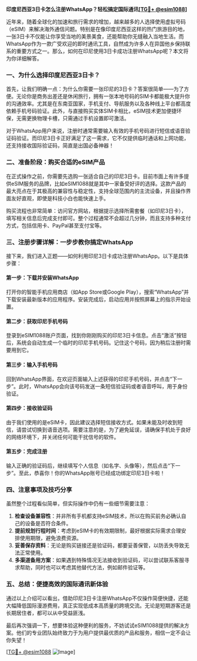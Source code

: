 **印度尼西亚3日卡怎么注册WhatsApp？轻松搞定国际通讯[[TG💪+ @esim1088](https://t.me/s/esim1088)]**

近年来，随着全球化的加速和旅行需求的增加，越来越多的人选择使用虚拟号码（eSIM）来解决海外通信问题。特别是在像印度尼西亚这样的热门旅游目的地，一张3日卡不仅能让你享受当地的美景美食，还能帮助你无缝融入当地生活。而WhatsApp作为一款广受欢迎的即时通讯工具，自然成为许多人在异国他乡保持联系的重要方式之一。那么，如何在印尼使用3日卡成功注册WhatsApp呢？本文将为你详细解答。

### **一、为什么选择印度尼西亚3日卡？**

首先，让我们明确一点：为什么你需要一张印尼的3日卡？答案很简单——为了方便。无论你是商务出差还是休闲旅行，拥有一张本地号码的SIM卡都能极大提升你的沟通效率。尤其是在东南亚国家，手机支付、导航服务以及各种线上平台都高度依赖手机号码验证。此外，与直接购买实体SIM卡相比，eSIM技术更加便捷环保，无需更换物理卡槽，只需通过手机设置即可激活。

对于WhatsApp用户来说，注册时通常需要输入有效的手机号码进行短信或语音验证码验证。而印尼3日卡正好满足了这一需求，它不仅提供临时通话和上网功能，还支持接收国际验证码，简直是出国必备神器！

### **二、准备阶段：购买合适的eSIM产品**

在正式操作之前，你需要先选购一张适合自己的印尼3日卡。目前市面上有许多提供eSIM服务的品牌，比如eSIM1088就是其中一家备受好评的选择。这款产品的最大亮点在于其极高的兼容性与稳定性，支持全球范围内的主流设备，并且操作界面友好直观，即使是科技小白也能快速上手。

购买流程也非常简单：访问官方网站，根据提示选择所需套餐（如印尼3日卡），填写相关信息后完成支付即可。整个过程通常不会超过几分钟，而且支持多种支付方式，包括信用卡、PayPal甚至支付宝等。

### **三、注册步骤详解：一步步教你搞定WhatsApp**

接下来，我们进入正题——如何利用印尼3日卡成功注册WhatsApp。以下是具体步骤：

#### **第一步：下载并安装WhatsApp**
打开你的智能手机应用商店（如App Store或Google Play），搜索“WhatsApp”并下载安装最新版本的应用程序。安装完成后，启动应用并按照屏幕上的指示开始设置。

#### **第二步：获取印尼手机号码**
登录到eSIM1088账户页面，找到你刚刚购买的印尼3日卡信息。点击“激活”按钮后，系统会自动生成一个临时的印尼手机号码。记住这个号码，因为稍后注册时需要用到它。

#### **第三步：输入手机号码**
回到WhatsApp界面，在欢迎页面输入上述获得的印尼手机号码，并点击“下一步”。此时，WhatsApp会向该号码发送一条短信验证码或者语音呼叫，用于身份验证。

#### **第四步：接收验证码**
由于我们使用的是eSIM卡，因此建议选择短信接收方式。如果未能及时收到短信，请尝试切换到语音选项。需要注意的是，为了避免延误，请确保手机处于良好的网络环境下，并关闭任何可能干扰信号的软件。

#### **第五步：完成注册**
输入正确的验证码后，继续填写个人信息（如名字、头像等），然后点击“下一步”。至此，恭喜你！你的WhatsApp账号已经成功绑定印尼3日卡啦！

### **四、注意事项及技巧分享**

虽然整个过程看似简单，但实际操作中仍有一些细节需要注意：

1. **检查设备兼容性**：并非所有手机都支持eSIM技术，所以在购买前务必确认自己的设备是否符合条件。
2. **提前规划行程时间**：考虑到eSIM卡的有效期限制，最好根据实际需求合理安排使用期限，避免浪费资源。
3. **妥善保存资料**：无论是购买链接还是验证码，都要妥善保管，以防丢失导致无法正常使用。
4. **多渠道备用方案**：如果遇到特殊情况无法接收到验证码，可以尝试联系客服寻求帮助，同时也可以考虑其他替代方法，例如邮件验证等。

### **五、总结：便捷高效的国际通讯新体验**

通过以上介绍可以看出，借助印尼3日卡注册WhatsApp不仅操作简便快捷，还能大幅降低国际漫游费用，真正实现低成本高质量的跨境交流。无论是短期游客还是长期居住者，都可以从中受益匪浅。

最后再次强调一下，想要体验这种便利的服务，不妨试试eSIM1088提供的解决方案。他们的专业团队始终致力于为用户提供最优质的产品和服务，相信一定不会让你失望！

[[TG💪+ @esim1088](https://t.me/s/esim1088) ![Image](https://i.postimg.cc/4NQfJmqS/Snipaste-2025-05-13-00-14-12.png)]